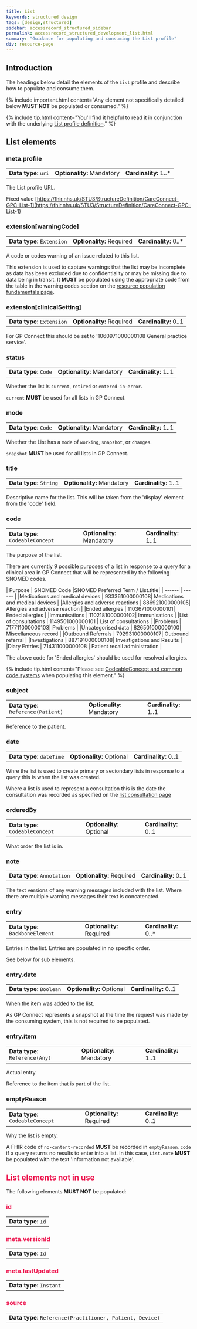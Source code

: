 ```yaml
---
title: List
keywords: structured design
tags: [design,structured]
sidebar: accessrecord_structured_sidebar
permalink: accessrecord_structured_development_list.html
summary: "Guidance for populating and consuming the List profile"
div: resource-page
---
```


## Introduction ##

The headings below detail the elements of the `List` profile and describe how to populate and consume them.

{% include important.html content="Any element not specifically detailed below **MUST NOT** be populated or consumed." %}

{% include tip.html content="You'll find it helpful to read it in conjunction with the underlying [List profile definition](https://fhir.nhs.uk/STU3/StructureDefinition/CareConnect-GPC-List-1/_history/1.7)." %}


## List elements ##

### meta.profile ###

<table class='resource-attributes'>
  <tr>
    <td><b>Data type:</b> <code>uri</code></td>
    <td><b>Optionality:</b> Mandatory</td>
    <td><b>Cardinality:</b> 1..*</td>
  </tr>
</table>

The List profile URL.

Fixed value [https://fhir.nhs.uk/STU3/StructureDefinition/CareConnect-GPC-List-1](https://fhir.nhs.uk/STU3/StructureDefinition/CareConnect-GPC-List-1)


### extension[warningCode] ###

<table class='resource-attributes'>
  <tr>
    <td><b>Data type:</b> <code>Extension</code></td>
    <td><b>Optionality:</b> Required</td>
    <td><b>Cardinality:</b> 0..*</td>
  </tr>
</table>

A code or codes warning of an issue related to this list.

This extension is used to capture warnings that the list may be incomplete as data has been excluded due to confidentiality or may be missing due to data being in transit. It **MUST** be populated using the appropriate code from the table in the warning codes section on the [resource population fundamentals page](accessrecord_structured_development_resources_overview.html).


### extension[clinicalSetting] ###

<table class='resource-attributes'>
  <tr>
    <td><b>Data type:</b> <code>Extension</code></td>
    <td><b>Optionality:</b> Required</td>
    <td><b>Cardinality:</b> 0..1</td>
  </tr>
</table>

For GP Connect this should be set to '1060971000000108 General practice service'.

### status ###

<table class='resource-attributes'>
  <tr>
    <td><b>Data type:</b> <code>Code</code></td>
    <td><b>Optionality:</b> Mandatory</td>
    <td><b>Cardinality:</b> 1..1</td>
  </tr>
</table>

Whether the list is `current`, `retired` or `entered-in-error`.

`current` **MUST** be used for all lists in GP Connect.

### mode ###

<table class='resource-attributes'>
  <tr>
    <td><b>Data type:</b> <code>Code</code></td>
    <td><b>Optionality:</b> Mandatory</td>
    <td><b>Cardinality:</b> 1..1</td>
  </tr>
</table>

Whether the List has a `mode` of `working`, `snapshot`, or `changes`.

`snapshot` **MUST** be used for all lists in GP Connect.

### title ###

<table class='resource-attributes'>
  <tr>
    <td><b>Data type:</b> <code>String</code></td>
    <td><b>Optionality:</b> Mandatory</td>
    <td><b>Cardinality:</b> 1..1</td>
  </tr>
</table>

Descriptive name for the list. This will be taken from the 'display' element from the 'code' field.

### code ###

<table class='resource-attributes'>
  <tr>
    <td><b>Data type:</b> <code>CodeableConcept</code></td>
    <td><b>Optionality:</b> Mandatory</td>
    <td><b>Cardinality:</b> 1..1</td>
  </tr>
</table>

The purpose of the list.

There are currently 9 possible purposes of a list in response to a query for a clinical area in GP Connect that will be represented by the following SNOMED codes.

| Purpose | SNOMED Code |SNOMED Preferred Term / List.title|
| ------ | ------ |
|Medications and medical devices | 933361000000108| Medications and medical devices |
|Allergies and adverse reactions | 886921000000105| Allergies and adverse reaction  |
|Ended allergies | 1103671000000101| Ended allergies |
|Immunisations | 1102181000000102| Immunisations |
|List of consultations | 1149501000000101 | List of consultations |
|Problems | 717711000000103| Problems |
|Uncategorised data | 826501000000100| Miscellaneous record |
|Outbound Referrals | 792931000000107| Outbound referral |
|Investigations | 887191000000108| Investigations and Results  |
|Diary Entries | 714311000000108 | Patient recall administration |

The above code for 'Ended allergies' should be used for resolved allergies.

{% include tip.html content="Please see [CodeableConcept and common code systems](accessrecord_structured_development_resources_overview.html#codeableconcept-and-common-code-and-identifier-systems) when populating this element." %}

### subject ###

<table class='resource-attributes'>
  <tr>
    <td><b>Data type:</b> <code>Reference(Patient)</code></td>
    <td><b>Optionality:</b> Mandatory</td>
    <td><b>Cardinality:</b> 1..1</td>
  </tr>
</table>

Reference to the patient.

### date ###

<table class='resource-attributes'>
  <tr>
    <td><b>Data type:</b> <code>dateTime</code></td>
    <td><b>Optionality:</b> Optional</td>
    <td><b>Cardinality:</b> 0..1</td>
  </tr>
</table>

Whre the list is used to create primary or seciondary lists in response to a query this is  when the list was created.

Where a list is used to represent a consultation this is the date the consultation was recorded as specified on the [list consultation page](accessrecord_structured_development_list_consultation.html) 

### orderedBy ###

<table class='resource-attributes'>
  <tr>
    <td><b>Data type:</b> <code>CodeableConcept</code></td>
    <td><b>Optionality:</b> Optional</td>
    <td><b>Cardinality:</b> 0..1</td>
  </tr>
</table>

What order the list is in.

### note ###

<table class='resource-attributes'>
  <tr>
    <td><b>Data type:</b> <code>Annotation</code></td>
    <td><b>Optionality:</b> Required</td>
    <td><b>Cardinality:</b> 0..1</td>
  </tr>
</table>

The text versions of any warning messages included with the list. Where there are multiple warning messages their text is concatenated.

### entry ###

<table class='resource-attributes'>
  <tr>
    <td><b>Data type:</b> <code>BackboneElement</code></td>
    <td><b>Optionality:</b> Required</td>
    <td><b>Cardinality:</b> 0..*</td>
  </tr>
</table>

Entries in the list. Entries are populated in no specific order.

See below for sub elements.

### entry.date ###

<table class='resource-attributes'>
  <tr>
    <td><b>Data type:</b> <code>Boolean</code></td>
    <td><b>Optionality:</b> Optional</td>
    <td><b>Cardinality:</b> 0..1</td>
  </tr>
</table>

When the item was added to the list.

As GP Connect represents a snapshot at the time the request was made by the consuming system, this is not required to be populated.

### entry.item ###

<table class='resource-attributes'>
  <tr>
    <td><b>Data type:</b> <code>Reference(Any)</code></td>
    <td><b>Optionality:</b> Mandatory</td>
    <td><b>Cardinality:</b> 1..1</td>
  </tr>
</table>

Actual entry.

Reference to the item that is part of the list.

### emptyReason ###

<table class='resource-attributes'>
  <tr>
    <td><b>Data type:</b> <code>CodeableConcept</code></td>
    <td><b>Optionality:</b> Required</td>
    <td><b>Cardinality:</b> 0..1</td>
  </tr>
</table>

Why the list is empty.

A FHIR code of `no-content-recorded` **MUST** be recorded in `emptyReason.code` if a query returns no results to enter into a list. In this case, `List.note` **MUST** be populated with the text 'Information not available'.

<h2 style="color:#ED1951;"> List elements <b>not in use</b> </h2>

The following elements **MUST NOT** be populated:

<h3 style="color:#ED1951;"> id </h3>

<table class='resource-attributes'>
  <tr>
    <td><b>Data type:</b> <code>Id</code></td>
  </tr>
</table>

<h3 style="color:#ED1951;"> meta.versionId </h3>

<table class='resource-attributes'>
  <tr>
    <td><b>Data type:</b> <code>Id</code></td>
  </tr>
</table>

<h3 style="color:#ED1951;"> meta.lastUpdated </h3>

<table class='resource-attributes'>
  <tr>
    <td><b>Data type:</b> <code>Instant</code></td>
  </tr>
</table>

<h3 style="color:#ED1951;"> source </h3>

<table class='resource-attributes'>
  <tr>
    <td><b>Data type:</b> <code>Reference(Practitioner, Patient, Device)</code></td>
  </tr>
</table>
